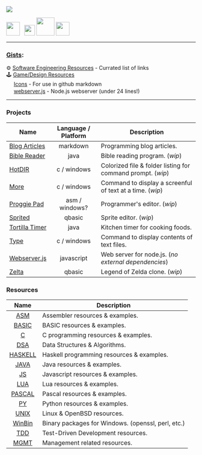 <img src="https://github.com/user-attachments/assets/8462320c-b1e5-4818-8558-4c04a568b905" />

[<img src="https://www.youtube.com/s/desktop/12d6b690/img/favicon_32x32.png" width="36" />](https://www.youtube.com/c/veganaiZe)&nbsp;&nbsp;
[<img src="https://user-images.githubusercontent.com/7102064/206958552-d4773c34-95c3-4069-b7f6-52aa12287742.png" width="28" />](https://www.twitch.tv/veganaiZe)
[<img src="https://cdn.sstatic.net/Sites/stackoverflow/company/img/logos/so/so-icon.png" width="48" />](https://stackoverflow.com/users/5039027/veganaize)
[<img src="https://user-images.githubusercontent.com/7102064/184136641-8abb541a-9b32-482e-a199-f68602c17dcb.png" width="36" />](https://discord.gg/VDDKuFgWDK)

---

### [Gists](https://gist.github.com/veganaize):
⚙️
[Software Engineering Resources](https://gist.github.com/veganaiZe/02d87f13240a6a7debfb9a79f07fc2fb) - Currated list of links  
:joystick:
[Game/Design Resources](https://gist.github.com/veganaiZe/b954ceb3870db19362741d0a7d9b9e68)  
<img src="https://user-images.githubusercontent.com/7102064/162019518-1a3569e6-abaf-45bc-a78b-fa8e604a6e11.png" width="16px" />
[Icons](https://gist.github.com/veganaiZe/f9b7eb5556048727930a175e56fe571e) - For use in github markdown  
<img src="https://user-images.githubusercontent.com/7102064/162017713-c282a2cb-b550-4c9b-86d9-fe0e724d1c9c.png" width="16px" />
[webserver.js](https://gist.github.com/veganaiZe/fc3b9aa393ca688a284c54caf43a3fc3) - Node.js webserver (under 24 lines!)  

---

### Projects
Name                                          | Language / Platform | Description
----------------------------------------------|:-------------------:|------------------------------
[Blog Articles](https://github.com/veganaiZe/Articles/blob/main/README.md) | markdown | Programming blog articles.
[Bible Reader](https://github.com/minimum-viable-product/BibleReader)      | java     | Bible reading program. (_wip_)
[HotDIR](https://github.com/veganaiZe/HotDIR) | c / windows | Colorized file & folder listing for command prompt. (_wip_)
[More](https://github.com/veganaiZe/more)     | c / windows | Command to display a screenful of text at a time. (_wip_)
[Proggie Pad](https://github.com/veganaiZe/proggiePad)  | asm / windows? | Programmer's editor. (_wip_)
[Sprited](https://github.com/veganaiZe/Sprited)        | qbasic         | Sprite editor. (_wip_)
[Tortilla Timer](https://github.com/veganaiZe/tortilla-timer) | java        | Kitchen timer for cooking foods.
[Type](https://github.com/veganaiZe/type)                     | c / windows | Command to display contents of text files.
[Webserver.js](https://github.com/veganaiZe/Webserver.js)     | javascript  | Web server for node.js. (_no external dependencies_)
[Zelta](https://github.com/veganaiZe/ZELTA)                   | qbasic      | Legend of Zelda clone. (_wip_)


### Resources
Name                                            | Description
:----------------------------------------------:|---------------------------------------------------
[ASM](https://github.com/veganaiZe/ASM)         | Assembler resources & examples.
[BASIC](https://github.com/veganaiZe/BASIC)     | BASIC resources & examples.
[C](https://github.com/veganaiZe/C)             | C programming resources & examples.
[DSA](https://github.com/veganaize/DSA)         | Data Structures & Algorithms.
[HASKELL](https://github.com/veganaize/HASKELL) | Haskell programming resources & examples.
[JAVA](https://github.com/veganaiZe/JAVA)       | Java resources & examples.
[JS](https://github.com/veganaiZe/JS)           | Javascript resources & examples.
[LUA](https://github.com/veganaize/LUA)         | Lua resources & examples.
[PASCAL](https://github.com/veganaiZe/PASCAL)   | Pascal resources & examples.
[PY](https://github.com/veganaiZe/PY)           | Python resources & examples.
[UNIX](https://github.com/veganaiZe/UNIX)       | Linux & OpenBSD resources.
[WinBin](https://github.com/veganaiZe/WinBin)   | Binary packages for Windows. (openssl, perl, etc.)
[TDD](https://github.com/veganaiZe/TDD)         | Test-Driven Development resources.
[MGMT](https://github.com/veganaiZe/MGMT)       | Management related resources.


<!--
### Hi there 👋
**veganaize/veganaize** is a ✨ _special_ ✨ repository because its `README.md` (this file) appears on your GitHub profile.

Here are some ideas to get you started:

- 🔭 I’m currently working on ...
- 🌱 I’m currently learning ...
- 😄 I’m looking to collaborate on ...
- 🤔 I’m looking for help with ...
- 💬 Ask me about ...
- 📫 How to reach me: ...
- ⚡ Fun fact: ...
-->
